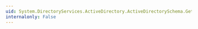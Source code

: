 ```yaml
---
uid: System.DirectoryServices.ActiveDirectory.ActiveDirectorySchema.GetCurrentSchema
internalonly: False
---
```

